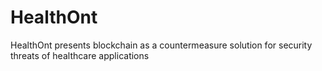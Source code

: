 # HealthOnt
HealthOnt presents blockchain as a countermeasure solution for security threats of healthcare applications
